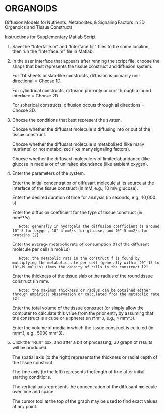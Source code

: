 # ORGANOIDS
Diffusion Models for Nutrients, Metabolites, &amp; Signaling Factors in 3D Organoids and Tissue Constructs

Instructions for Supplementary Matlab Script

1. Save the "Interface.m" and "Interface.fig" files to the same location, then run the "Interface.m" file in Matlab. 


2. In the user interface that appears after running the script file, choose the shape that best represents the tissue construct and diffusion system.

     For flat sheets or slab-like constructs, diffusion is primarily uni-directional = Choose 1D.

     For cylindrical constructs, diffusion primarily occurs through a round interface = Choose 2D.

     For spherical constructs, diffusion occurs through all directions = Choose 3D.


3. Choose the conditions that best represent the system.

     Choose whether the diffusant molecule is diffusing into or out of the tissue construct.

     Choose whether the diffusant molecule is metabolized (like many nutrients) or not metabolized (like many signaling factors).

     Choose whether the diffusant molecule is of limited abundance (like glucose in media) or of unlimited abundance (like ambient oxygen).


4. Enter the parameters of the system.

     Enter the initial concentration of diffusant molecule at its source at the interface of the tissue construct (in mM, e.g., 10 mM glucose).

     Enter the desired duration of time for analysis (in seconds, e.g., 10,000 s).

     Enter the diffusion coefficient for the type of tissue construct (in mm^2/s).

          Note: generally in hydrogels the diffusion coefficient is around 10^-3 for oxygen, 10^-4 mm2/s for glucose, and 10^-5 mm2/s for proteins [2].

     Enter the average metabolic rate of consumption (f) of the diffusant molecule per cell (in mol/Ls).

          Note: the metabolic rate in the construct f is found by multiplying the metabolic rate per cell (generally within 10^-15 to 10^-19 mol/Ls) times the density of cells in the construct [2]. 

     Enter the thickness of the tissue slab or the radius of the round tissue construct (in mm).

          Note: the maximum thickness or radius can be obtained either through empirical observation or calculated from the metabolic rate [2]

     Enter the total volume of the tissue construct (or simply allow the computer to calculate this value from the prior entry by assuming that the construct is a cube or a sphere) (in mm^3, e.g., 4 mm^3).

     Enter the volume of media in which the tissue construct is cultured (in mm^3, e.g., 5000 mm^3).

5. Click the "Run" box, and after a bit of processing, 3D graph of results will be produced.

     The spatial axis (to the right) represents the thickness or radial depth of the tissue construct.

     The time axis (to the left) represents the length of time after initial starting conditions.

     The vertical axis represents the concentration of the diffusant molecule over time and space.

     The cursor tool at the top of the graph may be used to find exact values at any point.
